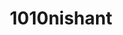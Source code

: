 ---
title: 1010nishant
github: https://github.com/1010nishant
mode: dark
transition: 1s
score: 73.2
archetype:
- Little Bit of Everything
---